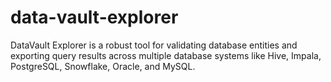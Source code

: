 # data-vault-explorer
DataVault Explorer is a robust tool for validating database entities and exporting query results across multiple database systems like Hive, Impala, PostgreSQL, Snowflake, Oracle, and MySQL.
